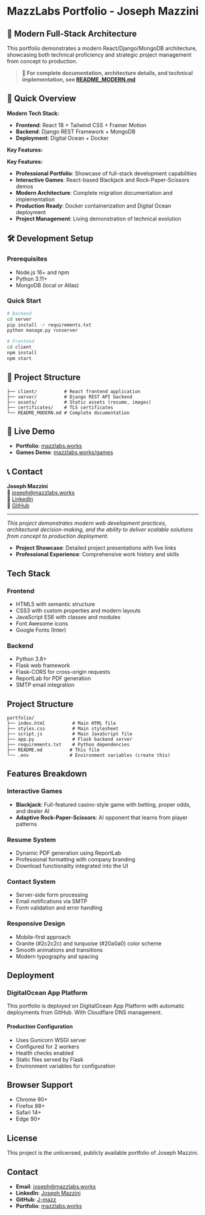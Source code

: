 # MazzLabs Portfolio - Joseph Mazzini

## 🚀 Modern Full-Stack Architecture

This portfolio demonstrates a modern React/Django/MongoDB architecture, showcasing both technical proficiency and strategic project management from concept to production.

> **📖 For complete documentation, architecture details, and technical implementation, see [README_MODERN.md](./README_MODERN.md)**

## 🎯 Quick Overview

**Modern Tech Stack:**
- **Frontend**: React 18 + Tailwind CSS + Framer Motion
- **Backend**: Django REST Framework + MongoDB
- **Deployment**: Digital Ocean + Docker

**Key Features:**

**Key Features:**
- **Professional Portfolio**: Showcase of full-stack development capabilities
- **Interactive Games**: React-based Blackjack and Rock-Paper-Scissors demos
- **Modern Architecture**: Complete migration documentation and implementation
- **Production Ready**: Docker containerization and Digital Ocean deployment
- **Project Management**: Living demonstration of technical evolution

## 🛠️ Development Setup

### Prerequisites
- Node.js 16+ and npm
- Python 3.11+
- MongoDB (local or Atlas)

### Quick Start
```bash
# Backend
cd server
pip install -r requirements.txt
python manage.py runserver

# Frontend  
cd client
npm install
npm start
```

## 📁 Project Structure
```
├── client/          # React frontend application
├── server/          # Django REST API backend
├── assets/          # Static assets (resume, images)
├── certificates/    # TLS certificates
└── README_MODERN.md # Complete documentation
```

## 🌟 Live Demo
- **Portfolio**: [mazzlabs.works](https://mazzlabs.works)
- **Games Demo**: [mazzlabs.works/games](https://mazzlabs.works/games)

## 📞 Contact
**Joseph Mazzini**  
📧 joseph@mazzlabs.works  
💼 [LinkedIn](https://linkedin.com/in/joseph-mazzini)  
🔗 [GitHub](https://github.com/Mazzlabs)

---

*This project demonstrates modern web development practices, architectural decision-making, and the ability to deliver scalable solutions from concept to production deployment.*
- **Project Showcase**: Detailed project presentations with live links
- **Professional Experience**: Comprehensive work history and skills

## Tech Stack

### Frontend
- HTML5 with semantic structure
- CSS3 with custom properties and modern layouts
- JavaScript ES6 with classes and modules
- Font Awesome icons
- Google Fonts (Inter)

### Backend
- Python 3.8+
- Flask web framework
- Flask-CORS for cross-origin requests
- ReportLab for PDF generation
- SMTP email integration


## Project Structure

```
portfolio/
├── index.html          # Main HTML file
├── styles.css          # Main stylesheet
├── script.js           # Main JavaScript file
├── app.py              # Flask backend server
├── requirements.txt    # Python dependencies
├── README.md          # This file
└── .env               # Environment variables (create this)
```

## Features Breakdown

### Interactive Games
- **Blackjack**: Full-featured casino-style game with betting, proper odds, and dealer AI
- **Adaptive Rock-Paper-Scissors**: AI opponent that learns from player patterns

### Resume System
- Dynamic PDF generation using ReportLab
- Professional formatting with company branding
- Download functionality integrated into the UI

### Contact System
- Server-side form processing
- Email notifications via SMTP
- Form validation and error handling

### Responsive Design
- Mobile-first approach
- Granite (#2c2c2c) and turquoise (#20a0a0) color scheme
- Smooth animations and transitions
- Modern typography and spacing

## Deployment

### DigitalOcean App Platform

This portfolio is deployed on DigitalOcean App Platform with automatic deployments from GitHub. With Cloudflare DNS management.

#### Production Configuration

- Uses Gunicorn WSGI server
- Configured for 2 workers
- Health checks enabled
- Static files served by Flask
- Environment variables for configuration

## Browser Support

- Chrome 90+
- Firefox 88+
- Safari 14+
- Edge 90+

## License

This project is the unlicensed, publicly available portfolio of Joseph Mazzini.

## Contact

- **Email**: joseph@mazzlabs.works
- **LinkedIn**: [Joseph Mazzini](https://www.linkedin.com/in/joseph-mazzini-357b62348)
- **GitHub**: [J-mazz](https://github.com/J-mazz)
- **Portfolio**: [mazzlabs.works](https://www.mazzlabs.works)
